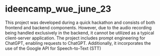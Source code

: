 # ideencamp_wue_june_23
This project was developed during a quick hackathon and consists of both frontend and backend components. However, due to the audio recording being handled exclusively in the backend, it cannot be utilized as a typical client-server application. The project includes prompt engineering for ChatGPT, enabling requests to ChatGPT. Additionally, it incorporates the use of the Google API for Speech-to-Text (STT)
